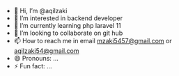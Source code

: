 - 👋 Hi, I’m @aqilzaki
- 👀 I’m interested in backend developer
- 🌱 I’m currently learning php laravel 11
- 💞️ I’m looking to collaborate on git hub
- 📫 How to reach me in email mzaki5457@gmail.com or aqilzaki54@gmail.com
- 😄 Pronouns: ...
- ⚡ Fun fact: ...

<!---
aqilzaki/aqilzaki is a ✨ special ✨ repository because its `README.md` (this file) appears on your GitHub profile.
You can click the Preview link to take a look at your changes.
--->
